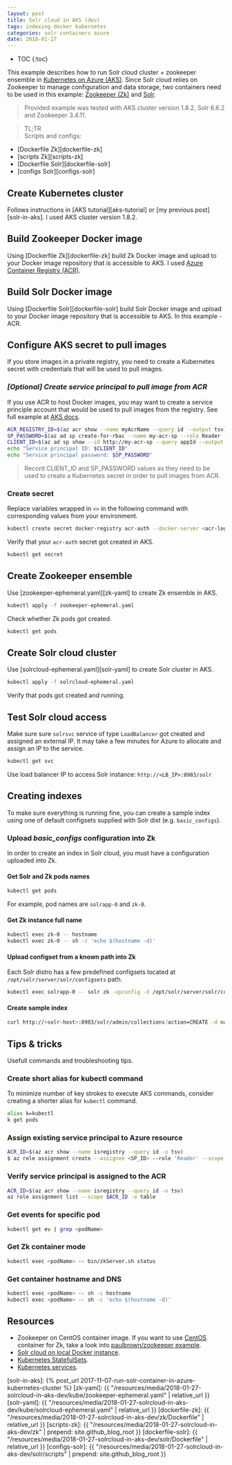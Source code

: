 ```yaml
---
layout: post
title: Solr cloud in AKS (dev)
tags: indexing docker kubernetes
categories: solr containers azure
date: 2018-01-27
---
```


* TOC
{:toc}

This example describes how to run Solr cloud cluster + zookeeper ensemble in [Kubernetes on Azure (AKS)][aks-doc]. Since Solr cloud relies on Zookeeper to manage configuration and data storage, two containers need to be used in this example: [Zookeeper (Zk)][zk-doc] and [Solr][solr-doc].
>Provided example was tested with AKS cluster version 1.8.2, Solr 6.6.2 and Zookeeper 3.4.11.

>TL;TR  
Scripts and configs: 
* [Dockerfile Zk][dockerfile-zk]
* [scripts Zk][scripts-zk]
* [Dockerfile Solr][dockerfile-solr]
* [configs Solr][configs-solr]

## Create Kubernetes cluster
Follows instructions in [AKS tutorial][aks-tutorial] or [my previous post][solr-in-aks]. I used AKS cluster version 1.8.2.

## Build Zookeeper Docker image
Using [Dockerfile Zk][dockerfile-zk] build Zk Docker image and upload to your Docker image repository that is accessible to AKS. I used [Azure Container Registry (ACR)][acr-doc].

## Build Solr Docker image
Using [Dockerfile Solr][dockerfile-solr] build Solr Docker image and upload to your Docker image repository that is accessible to AKS. In this example - ACR.

## Configure AKS secret to pull images
If you store images in a private registry, you need to create a Kubernetes secret with credentials that will be used to pull images.

### _[Optional] Create service principal to pull image from ACR_
If you use ACR to host Docker images, you may want to create a service principle account that would be used to pull images from the registry. See full example at [AKS docs][acr-auth].
```bash
ACR_REGISTRY_ID=$(az acr show --name myAcrName --query id --output tsv)
SP_PASSWORD=$(az ad sp create-for-rbac --name my-acr-sp --role Reader --scopes $ACR_REGISTRY_ID --query password --output tsv)
CLIENT_ID=$(az ad sp show --id http://my-acr-sp --query appId --output tsv)
echo "Service principal ID: $CLIENT_ID"
echo "Service principal password: $SP_PASSWORD"
```  

>Record CLIENT_ID and SP_PASSWORD values as they need to be used to create a Kubernetes secret in order to pull images from ACR.

### Create secret
Replace variables wrapped in `<>` in the following command with corresponding values from your environment.
```bash
kubectl create secret docker-registry acr-auth --docker-server <acr-login-server> --docker-username <CLIENT_ID> --docker-password <SP_PASSWORD> --docker-email <email-address>
```

Verify that your `acr-auth` secret got created in AKS.
```bash
kubectl get secret
```

## Create Zookeeper ensemble
Use [zookeeper-ephemeral.yaml][zk-yaml] to create Zk ensemble in AKS.
```bash
kubectl apply -f zookeeper-ephemeral.yaml
```

Check whether Zk pods got created.
```bash
kubectl get pods
```

## Create Solr cloud cluster
Use [solrcloud-ephemeral.yaml][solr-yaml] to create Solr cluster in AKS.
```bash
kubectl apply -f solrcloud-ephemeral.yaml
```
Verify that pods got created and running.

## Test Solr cloud access
Make sure sure `solrsvc` service of type `LoadBalancer` got created and assigned an external IP. It may take a few minutes for Azure to allocate and assign an IP to the service.
```bash
kubectl get svc
```

Use load balancer IP to access Solr instance: `http://<LB_IP>:8983/solr`

## Creating indexes
To make sure everything is running fine, you can create a sample index using one of default configsets supplied with Solr dist (e.g. `basic_configs`).

### Upload *basic_configs* configuration into Zk
In order to create an index in Solr cloud, you must have a configuration uploaded into Zk.

#### Get Solr and Zk pods names
```bash
kubectl get pods
```
For example, pod names are `solrapp-0` and `zk-0`.

#### Get Zk instance full name
```bash
kubectl exec zk-0 -- hostname
kubectl exec zk-0 -- sh -c 'echo $(hostname -d)'
```

#### Upload configset from a known path into Zk
Each Solr distro has a few predefined configsets located at `/opt/solr/server/solr/configsets` path.
```bash
kubectl exec solrapp-0 -- solr zk -upconfig -d /opt/solr/server/solr/configsets/basic_configs -n basic -z zk-0.zk.default.svc.cluster.local:2181
```

#### Create sample index
```bash
curl http://<solr-host>:8983/solr/admin/collections?action=CREATE -d name=basic -d numShards=3 -d replicationFactor=2 -d maxShardsPerNode=2 -d collection.configName=basic
```

## Tips & tricks
Usefull commands and troubleshooting tips.

### Create short alias for kubectl command
To minimize number of key strokes to execute AKS commands, consider creating a shorter alias for `kubectl` command.
```bash
alias k=kubectl
k get pods
```

### Assign existing service principal to Azure resource
```bash
ACR_ID=$(az acr show --name isregistry --query id -o tsv)
$ az role assignment create --assignee <SP_ID> --role 'Reader' --scope $ACR_ID
```

### Verify service principal is assigned to the ACR
```bash
ACR_ID=$(az acr show --name isregistry --query id -o tsv)
az role assignment list --scope $ACR_ID -o table
```

### Get events for specific pod
```bash
kubectl get ev | grep <podName>
```

### Get Zk container mode
```bash
kubectl exec <podName> -- bin/zkServer.sh status
```

### Get container hostname and DNS
```bash
kubectl exec <podName> -- sh -c hostname
kubectl exec <podName> -- sh -c 'echo $(hostname -d)'
```

## Resources
* Zookeeper on CentOS container image. If you want to use [CentOS](https://www.centos.org/) container for Zk, take a look into [paulbrown/zookeeper example][zk-centos].
* [Solr cloud on local Docker instance](https://hub.docker.com/r/hardikdocker/solrcloud-zookeeper-docker/).
* [Kubernetes StatefulSets](https://kubernetes.io/docs/concepts/workloads/controllers/statefulset/).
* [Kubernetes services](https://kubernetes.io/docs/concepts/services-networking/service/).

[aks-doc]: https://docs.microsoft.com/en-us/azure/aks/
[zk-doc]: https://zookeeper.apache.org/
[solr-doc]: https://lucene.apache.org/solr/
[acr-doc]: https://docs.microsoft.com/en-us/azure/container-registry/
[zk-centos]: https://hub.docker.com/r/paulbrown/zookeeper/
[acr-auth]: https://docs.microsoft.com/en-us/azure/container-registry/container-registry-auth-aks?#access-with-kubernetes-secret
[solr-in-aks]: {% post_url 2017-11-07-run-solr-container-in-azure-kubernetes-cluster %}
[zk-yaml]: {{ "/resources/media/2018-01-27-solrcloud-in-aks-dev/kube/zookeeper-ephemeral.yaml" | relative_url }}
[solr-yaml]: {{ "/resources/media/2018-01-27-solrcloud-in-aks-dev/kube/solrcloud-ephemeral.yaml" | relative_url }}
[dockerfile-zk]: {{ "/resources/media/2018-01-27-solrcloud-in-aks-dev/zk/Dockerfile" | relative_url }}
[scripts-zk]: {{ "/resources/media/2018-01-27-solrcloud-in-aks-dev/zk" | prepend: site.github_blog_root }}
[dockerfile-solr]: {{ "/resources/media/2018-01-27-solrcloud-in-aks-dev/solr/Dockerfile" | relative_url }}
[configs-solr]: {{ "/resources/media/2018-01-27-solrcloud-in-aks-dev/solr/scripts" | prepend: site.github_blog_root }}